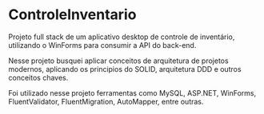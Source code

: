 # ControleInventario

Projeto full stack de um aplicativo desktop de controle de inventário, utilizando o WinForms para consumir a API do back-end.

Nesse projeto busquei aplicar conceitos de arquitetura de projetos modernos, aplicando os principios do SOLID, arquitetura DDD e outros conceitos chaves.

Foi utilizado nesse projeto ferramentas como MySQL, ASP.NET, WinForms, FluentValidator, FluentMigration, AutoMapper, entre outras.
